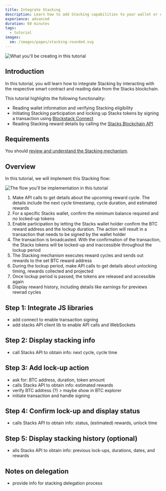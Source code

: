 ```yaml
---
title: Integrate Stacking
description: Learn how to add Stacking capabilities to your wallet or exchange
experience: advanced
duration: 60 minutes
tags:
  - tutorial
images:
  sm: /images/pages/stacking-rounded.svg
---
```


![What you'll be creating in this tutorial](/images/stacking-view.png)

## Introduction

In this tutorial, you will learn how to integrate Stacking by interacting with the respective smart contract and reading data from the Stacks blockchain.

This tutorial highlights the following functionality:

- Reading wallet information and verifying Stacking eligibility
- Initiating Stacking participation and locking up Stacks tokens by signing a transaction using [Blockstack Connect](/authentication/connect)
- Reading Stacking reward details by calling the [Stacks Blockchain API](/references/stacks-blockchain)

## Requirements

You should [review and understand the Stacking mechanism](/stacks-blockchain/stacking).

## Overview

In this tutorial, we will implement this Stacking flow:

![The flow you'll be implementation in this tutorial](/images/stacking-illustration.png)

1. Make API calls to get details about the upcoming reward cycle. The details include the next cycle timestamp, cycle duration, and estimated rewards
2. For a specific Stacks wallet, confirm the minimum balance required and no locked-up tokens
3. Enable participation by letting the Stacks wallet holder confirm the BTC reward address and the lockup duration. The action will result in a transaction that needs to be signed by the wallet holder
4. The transaction is broadcasted. With the confirmation of the transaction, the Stacks tokens will be locked-up and inaccessible throughout the lockup period
5. The Stacking mechanism executes reward cycles and sends out rewards to the set BTC reward address
6. During the lockup period, make API calls to get details about unlocking timing, rewards collected and projected
7. Once lockup period is passed, the tokens are released and accessible again
8. Display reward history, including details like earnings for previews rewrad cycles

## Step 1: Integrate JS libraries

- add connect to enable transaction signing
- add stacks API client lib to enable API calls and WebSockets

## Step 2: Display stacking info

- call Stacks API to obtain info: next cycle, cycle time

## Step 3: Add lock-up action

- ask for: BTC address, duration, token amount
- calls Stacks API to obtain info: estimated rewards
- verify BTC address (?) > maybe show in BTC explorer
- initiate transaction and handle signing

## Step 4: Confirm lock-up and display status

- calls Stacks API to obtain info: status, (estimated) rewards, unlock time

## Step 5: Display stacking history (optional)

- alls Stacks API to obtain info: previous lock-ups, durations, dates, and rewards

## Notes on delegation

- provide info for stacking delegation process

